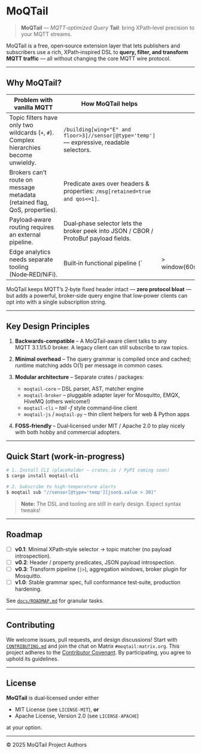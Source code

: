 # MoQTail

> **MoQTail** — *MQTT‑optimized Query* **Tail**: bring XPath‑level precision to your MQTT streams.

MoQTail is a free, open‑source extension layer that lets publishers and subscribers use a rich, XPath‑inspired DSL to **query, filter, and transform MQTT traffic** — all without changing the core MQTT wire protocol.

---

## Why MoQTail?

| Problem with vanilla MQTT                                                              | How MoQTail helps                                                                         |               |                         |
| -------------------------------------------------------------------------------------- | ----------------------------------------------------------------------------------------- | ------------- | ----------------------- |
| Topic filters have only two wildcards (`+`, `#`). Complex hierarchies become unwieldy. | `/building[wing="E" and floor>3]//sensor[@type='temp']` — expressive, readable selectors. |               |                         |
| Brokers can’t route on message metadata (retained flag, QoS, properties).              | Predicate axes over headers & properties: `/msg[retained=true and qos<=1]`.               |               |                         |
| Payload‑aware routing requires an external pipeline.                                   | Dual‑phase selector lets the broker peek into JSON / CBOR / ProtoBuf payload fields.      |               |                         |
| Edge analytics needs separate tooling (Node‑RED/NiFi).                                 | Built‑in functional pipeline (\`                                                          | > window(60s) | > avg(json\$.value)\`). |

MoQTail keeps MQTT’s 2‑byte fixed header intact — **zero protocol bloat** — but adds a powerful, broker‑side query engine that low‑power clients can opt into with a single subscription string.

---

## Key Design Principles

1. **Backwards‑compatible** – A MoQTail‑aware client talks to any MQTT 3.1.1/5.0 broker. A legacy client can still subscribe to raw topics.
2. **Minimal overhead** – The query grammar is compiled once and cached; runtime matching adds O(1) per message in common cases.
3. **Modular architecture** – Separate crates / packages:

   * `moqtail-core` – DSL parser, AST, matcher engine
   * `moqtail-broker` – pluggable adapter layer for Mosquitto, EMQX, HiveMQ (others welcome!)
   * `moqtail-cli` – *tail -f* style command‑line client
   * `moqtail-js` / `moqtail-py` – thin client helpers for web & Python apps
4. **FOSS‑friendly** – Dual‑licensed under MIT / Apache 2.0 to play nicely with both hobby and commercial adopters.

---

## Quick Start (work‑in‑progress)

```bash
# 1. Install CLI (placeholder — crates.io / PyPI coming soon)
$ cargo install moqtail-cli

# 2. Subscribe to high‑temperature alerts
$ moqtail sub "//sensor[@type='temp'][json$.value > 30]"
```

> **Note:** The DSL and tooling are still in early design. Expect syntax tweaks!

---

## Roadmap

* [ ] **v0.1**: Minimal XPath‑style selector → topic matcher (no payload introspection).
* [ ] **v0.2**: Header / property predicates, JSON payload introspection.
* [ ] **v0.3**: Transform pipeline (`|>`), aggregation windows, broker plugin for Mosquitto.
* [ ] **v1.0**: Stable grammar spec, full conformance test‑suite, production hardening.

See [`docs/ROADMAP.md`](docs/ROADMAP.md) for granular tasks.

---

## Contributing

We welcome issues, pull requests, and design discussions!  Start with [`CONTRIBUTING.md`](CONTRIBUTING.md) and join the chat on Matrix `#moqtail:matrix.org`.
This project adheres to the [Contributor Covenant](CODE_OF_CONDUCT.md). By participating,
you agree to uphold its guidelines.

---

## License

**MoQTail** is dual‑licensed under either

* MIT License (see `LICENSE-MIT`), **or**
* Apache License, Version 2.0 (see `LICENSE-APACHE`)

at your option.

---

© 2025 MoQTail Project Authors

